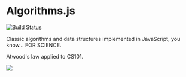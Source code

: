 # Algorithms.js

[![Build Status](https://travis-ci.org/felipernb/algorithms.js.png?branch=master)](https://travis-ci.org/felipernb/algorithms.js)

Classic algorithms and data structures implemented in JavaScript, you know... FOR SCIENCE.

Atwood's law applied to CS101.

![](http://www.quickmeme.com/img/8d/8d30a19413145512ad5a05c46ec0da545df5ed79e113fcf076dc03c7514eb631.jpg)
